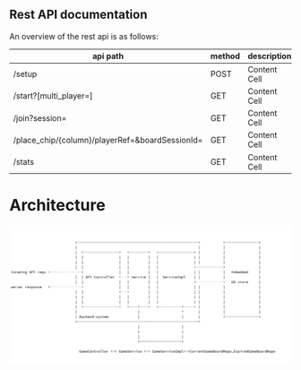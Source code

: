 ## Rest API documentation ##
An overview of the rest api is as follows:

api path  | method | description
------------- | -------------| -------------
/setup  | POST | Content Cell
/start?[multi_player=] |GET| Content Cell
/join?session= | GET | Content Cell
/place_chip/{column}/playerRef=&boardSessionId=| GET| Content Cell
/stats | GET| Content Cell



# Architecture 
![Alt text](./src/main/resources/arch.png)


